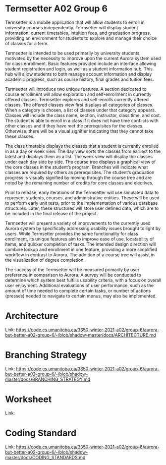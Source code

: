 # Termsetter A02 Group 6

Termsetter is a mobile application that will allow students to enroll in university courses independently. Termsetter will display student information, current timetables, intuition fees, and graduation progress, providing an environment for students to explore and manage their choice of classes for a term.
 
Termsetter is intended to be used primarily by university students, motivated by the necessity to improve upon the current Aurora system used for class enrollment. Basic features provided include an interface allowing student registration and login, as well as a student information hub. This hub will allow students to both manage account information and display academic progress, such as course history, final grades and tuition fees. 

Termsetter will introduce two unique features. A section dedicated to course enrollment will allow exploration and self-enrollment in currently offered classes. Termsetter explores and self-enrolls currently offered classes. The offered classes view first displays all categories of classes. When a category is chosen, a list of classes under that category appears. Classes will include the class name, section, instructor, class time, and cost. The student is able to enroll in a class if it does not have time conflicts with other classes and if they have met the prerequisites for the classes. Otherwise, there will be a visual signifier indicating that they cannot take these classes.

The class timetable displays the classes that a student is currently enrolled in as a day or week view. The day view sorts the classes from earliest to the latest and displays them as a list. The week view will display the classes under each day side by side. The course tree displays a graphical view of the core classes in the student’s program. Branches will indicate what classes are required by others as prerequisites. The student’s graduation progress is visually signified by moving through the course tree and are noted by the remaining number of credits for core classes and electives.

Prior to release, early iterations of the Termsetter will use simulated data to represent students, courses, and administrative entities. These will be used to perform early unit tests, prior to the implementation of various database structures. Later, these structures will store user defined data, which are to be included in the final release of the project. 

Termsetter will present a variety of improvements to the currently used Aurora system by specifically addressing usability issues brought to light by users. While Termsetter provides the same functionality for class enrollment, its unique features aim to improve ease of use, locatability of items, and quicker completion of tasks. The intended design direction will combine lookup and enrollment in one feature, providing a more simplified workflow in contrast to Aurora. The addition of a course tree will assist in the visualization of degree completion.

The success of the Termsetter will be measured primarily by user preference in comparison to Aurora. A survey will be conducted to determine which system best fulfills usability criteria, with a focus on overall user enjoyment. Additional evaluations of user performance, such as the amount of time needed to complete certain tasks, or number of actions (presses) needed to navigate to certain menus, may also be implemented. 

# Architecture

Link: https://code.cs.umanitoba.ca/3350-winter-2021-a02/group-6/aurora-but-better-a02-group-6/-/blob/shadow-master/docs/ARCHITECTURE.md

# Branching Strategy

Link: https://code.cs.umanitoba.ca/3350-winter-2021-a02/group-6/aurora-but-better-a02-group-6/-/blob/shadow-master/docs/BRANCHING_STRATEGY.md

# Worksheet

Link: 

# Coding Standard

Link: https://code.cs.umanitoba.ca/3350-winter-2021-a02/group-6/aurora-but-better-a02-group-6/-/blob/shadow-master/docs/CODING_STANDARDS.md
